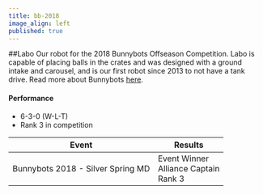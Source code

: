 ```yaml
---
title: bb-2018
image_align: left
published: true
---
```


##Labo
Our robot for the 2018 Bunnybots Offseason Competition. Labo is capable of placing balls in the crates and was designed with a ground intake and carousel, and is our first robot since 2013 to not have a tank drive. Read more about Bunnybots [here](https://robot.mbhs.edu/bunnybots).

#### Performance
* 6-3-0 (W-L-T)
* Rank 3 in competition


<html>
<table class="table table-striped table-hover">
  <thead> 
    <tr>
        <th>Event</th>
        <th>Results</th>
      </tr>
    </thead>
  <tbody>
     <tr>
        <td> Bunnybots 2018 - Silver Spring MD</td>
        <td> Event Winner <br/> Alliance Captain <br/> Rank 3 </td>
      </tr>
    <tr>
  </tbody>
</table>
</html>